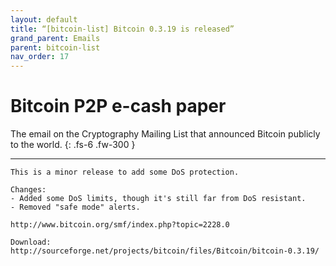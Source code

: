 ```yaml
---
layout: default
title: “[bitcoin-list] Bitcoin 0.3.19 is released”
grand_parent: Emails
parent: bitcoin-list
nav_order: 17
---
```


# Bitcoin P2P e-cash paper

The email on the Cryptography Mailing List that announced Bitcoin publicly to the world.
{: .fs-6 .fw-300 } 

---

```
This is a minor release to add some DoS protection.

Changes:
- Added some DoS limits, though it's still far from DoS resistant.
- Removed "safe mode" alerts.

http://www.bitcoin.org/smf/index.php?topic=2228.0

Download:
http://sourceforge.net/projects/bitcoin/files/Bitcoin/bitcoin-0.3.19/
```

